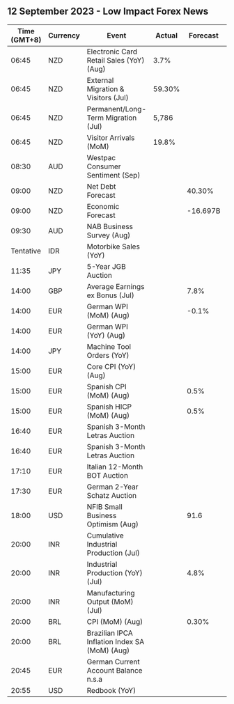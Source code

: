 ## 12 September 2023 - Low Impact Forex News

| Time (GMT+8) | Currency | Event | Actual | Forecast | Previous |
|------|----------|-------|--------|----------|----------|
| 06:45 | NZD | Electronic Card Retail Sales (YoY) (Aug) | 3.7% |  | 2.2% |
| 06:45 | NZD | External Migration & Visitors (Jul) | 59.30% |  | 88.50% |
| 06:45 | NZD | Permanent/Long-Term Migration (Jul) | 5,786 |  | 8,549 |
| 06:45 | NZD | Visitor Arrivals (MoM) | 19.8% |  | 11.3% |
| 08:30 | AUD | Westpac Consumer Sentiment (Sep) |  |  | -0.4% |
| 09:00 | NZD | Net Debt Forecast |  | 40.30% | 38.50% |
| 09:00 | NZD | Economic Forecast |  | -16.697B | -6.960B |
| 09:30 | AUD | NAB Business Survey (Aug) |  |  | 10 |
| Tentative | IDR | Motorbike Sales (YoY) |  |  | 45.60% |
| 11:35 | JPY | 5-Year JGB Auction |  |  | 0.189% |
| 14:00 | GBP | Average Earnings ex Bonus (Jul) |  | 7.8% | 7.8% |
| 14:00 | EUR | German WPI (MoM) (Aug) |  | -0.1% | -0.2% |
| 14:00 | EUR | German WPI (YoY) (Aug) |  |  | -2.8% |
| 14:00 | JPY | Machine Tool Orders (YoY) |  |  | -19.8% |
| 15:00 | EUR | Core CPI (YoY) (Aug) |  |  | 6.2% |
| 15:00 | EUR | Spanish CPI (MoM) (Aug) |  | 0.5% | 0.2% |
| 15:00 | EUR | Spanish HICP (MoM) (Aug) |  | 0.5% | -0.1% |
| 16:40 | EUR | Spanish 3-Month Letras Auction |  |  | 3.507% |
| 16:40 | EUR | Spanish 3-Month Letras Auction |  |  | 3.507% |
| 17:10 | EUR | Italian 12-Month BOT Auction |  |  | 3.947% |
| 17:30 | EUR | German 2-Year Schatz Auction |  |  | 3.120% |
| 18:00 | USD | NFIB Small Business Optimism (Aug) |  | 91.6 | 91.9 |
| 20:00 | INR | Cumulative Industrial Production (Jul) |  |  | 4.50% |
| 20:00 | INR | Industrial Production (YoY) (Jul) |  | 4.8% | 3.7% |
| 20:00 | INR | Manufacturing Output (MoM) (Jul) |  |  | 3.1% |
| 20:00 | BRL | CPI (MoM) (Aug) |  | 0.30% | 0.12% |
| 20:00 | BRL | Brazilian IPCA Inflation Index SA (MoM) (Aug) |  |  | 0.19% |
| 20:45 | EUR | German Current Account Balance n.s.a |  |  | 29.6B |
| 20:55 | USD | Redbook (YoY) |  |  | 4.1% |
